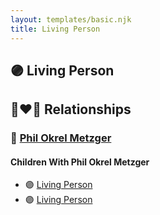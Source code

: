 ```yaml
---
layout: templates/basic.njk
title: Living Person
---
```

## 🟣 Living Person

## 👩‍❤️‍👨 Relationships

### 🔵 [Phil Okrel Metzger](/people/5/58597117)

#### Children With Phil Okrel Metzger
* 🟣 [Living Person](/people/3/35610560)
* 🟣 [Living Person](/people/8/89832710)
